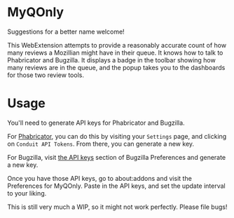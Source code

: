 # MyQOnly

Suggestions for a better name welcome!

This WebExtension attempts to provide a reasonably accurate count of how many reviews a Mozillian might have in their queue. It knows how to talk to Phabricator and Bugzilla. It displays a badge in the toolbar showing how many reviews are in the queue, and the popup takes you to the dashboards for those two review tools.

# Usage

You'll need to generate API keys for Phabricator and Bugzilla.

For [Phabricator](https://phabricator.services.mozilla.com/), you can do this by visiting your `Settings` page, and clicking on `Conduit API Tokens`. From there, you can generate a new key.

For Bugzilla, visit [the API keys](https://bugzilla.mozilla.org/userprefs.cgi?tab=apikey) section of Bugzilla Preferences and generate a new key.

Once you have those API keys, go to about:addons and visit the Preferences for MyQOnly. Paste in the API keys, and set the update interval to your liking.

This is still very much a WIP, so it might not work perfectly. Please file bugs!